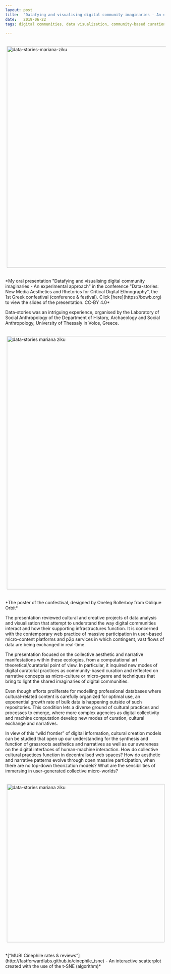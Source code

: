 ```yaml
---
layout: post
title:  "Datafying and visualising digital community imaginaries - An experimental approach"
date:   2019-06-22
tags: digital communities, data visualization, community-based curation, grassroots aesthetics, micro-genre 

---
```


<p><a href="https://docs.google.com/presentation/d/1sQaYd1bFR-ZYSxZwsX-YsYZ73hLd-qXyDObXppjCXok/edit?usp=sharing"><img src="https://mziku.github.io/images/data-stories-mariana-ziku.jpg" style="margin-top:5mm; margin-right:5mm; margin-bottom:5mm; margin-left:5;" alt="data-stories-mariana-ziku" width="700" height="auto" align="center"></a></p>
*My oral presentation "Datafying and visualising digital community imaginaries - An experimental approach" in the conference "Data-stories: New Media Aesthetics and Rhetorics for Critical Digital Ethnography", the 1st Greek confestival (conference & festival). Click [here](https://bowb.org) to view the slides of the presentation. CC-BY 4.0*   

  
  
Data-stories was an intriguing experience, organised by the Laboratory of Social Anthropology of the Department of History, Archaeology and Social Anthropology, University of Thessaly in Volos, Greece.   

  
<p><a href="https://datastoriesconfestival.weebly.com"><img src="https://mziku.github.io/images/data-stories-confestival-volos.jpg" style="margin-top:5mm; margin-right:5mm; margin-bottom:5mm; margin-left:5;" alt="data-stories mariana ziku" width="800" height="auto" align="center"></a></p>  
*The poster of the confestival, designed by Oneleg Rollerboy from Oblique Orbit*  
  
  
   
The presentation reviewed cultural and creative projects of data analysis and visualisation that attempt to understand the way digital communities interact and how their supporting infrastructures function. It is concerned with the contemporary web practice of massive participation in user-based micro-content platforms and p2p services in which contingent, vast flows of data are being exchanged in real-time. 

The presentation focused on the collective aesthetic and narrative manifestations within these ecologies, from a computational art theoretical/curatorial point of view. In particular, it inquired new modes of digital curatorial practices as community-based curation and reflected on narrative concepts as micro-culture or micro-genre and techniques that bring to light the shared imaginaries of digital communities.  

Even though efforts proliferate for modelling professional databases where cultural-related content is carefully organized for optimal use, an exponential growth rate of bulk data is happening outside of such repositories. This condition lets a diverse ground of cultural practices and processes to emerge, where more complex agencies as digital collectivity and machine computation develop new modes of curation, cultural exchange and narratives. 

In view of this “wild frontier” of digital information, cultural creation models can be studied that open up our understanding for the synthesis and function of grassroots aesthetics and narratives as well as our awareness on the digital interfaces of human-machine interaction. How do collective cultural practices function in decentralised web spaces? How do aesthetic and narrative patterns evolve through open massive participation, when there are no top-down theorization models? What are the sensibilities of immersing in user-generated collective micro-worlds?  


  
    
<p><a href="https://datastoriesconfestival.weebly.com"><img src="https://mziku.github.io/images/GIF-scatterplot.gif" style="margin-top:5mm; margin-right:5mm; margin-bottom:5mm; margin-left:5;" alt="data-stories mariana ziku" width="500" height="auto" align="center"></a></p>  
*[“MUBI Cinephile rates & reviews”](http://fastforwardlabs.github.io/cinephile_tsne) - An interactive scatterplot created with the use of the t-SNE (algorithm)*








